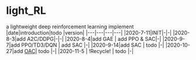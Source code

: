 # light_RL
a lightweight deep reinforcement learning implement
|date|introduction|todo |version|
|---|---|---|---|
|2020-7-11|INIT|-|-|
|2020-8-3|add A2C/DDPG|-|-|
|2020-8-4|add GAE | add PPO & SAC|-|
|2020-9-7|add PPO/TD3/DQN | add SAC |-|
|2020-9-14|add SAC | todo |-|
|2020-10-27|add [OAC](https://arxiv.org/pdf/1910.12807.pdf)| todo |-|
|2020-11-5 | !Recycle! | todo |-|